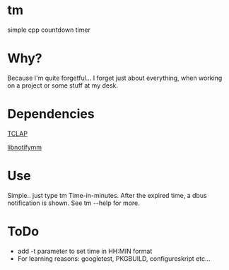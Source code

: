 # tm
simple cpp countdown timer
# Why? 
Because I'm quite forgetful... I forget just about everything, when working on a project or some stuff at my desk. 
# Dependencies
[TCLAP](http://tclap.sourceforge.net/)

[libnotifymm](https://github.com/GNOME/libnotifymm)
# Use
Simple.. just type tm Time-in-minutes. After the expired time, a dbus notification is shown. See tm --help for more. 
# ToDo 
- add -t parameter to set time in HH:MIN format 
- For learning reasons: googletest, PKGBUILD, configureskript etc...  
